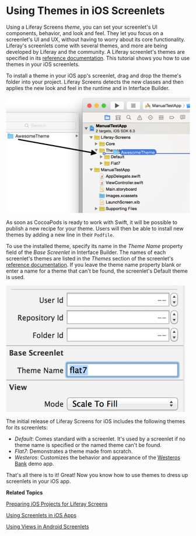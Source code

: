 # Using Themes in iOS Screenlets [](id=using-themes-in-ios-screenlets)

Using a Liferay Screens *theme*, you can set your screenlet's UI components,
behavior, and look and feel. They let you focus on a screenlet's UI and UX,
without having to worry about its core functionality. Liferay's screenlets come
with several themes, and more are being developed by Liferay and the community.
A Liferay screenlet's themes are specified in its
[reference documentation](/develop/reference/-/knowledge_base/6-2/screenlets-in-liferay-screens-for-ios).
This tutorial shows you how to use themes in your iOS screenlets. 

To install a theme in your iOS app's screenlet, drag and drop the theme's folder
into your project. Liferay Screens detects the new classes and then applies the
new look and feel in the runtime and in Interface Builder. 

![Figure 1: To install a theme into an Xcode project, drag and drop the theme's folder into it.](../../images/screens-ios-xcode-install-theme.png)

As soon as CocoaPods is ready to work with Swift, it will be possible to publish
a new recipe for your theme. Users will then be able to install new themes by
adding a new line in their `Podfile`. 

To use the installed theme, specify its name in the *Theme Name* property field
of the *Base Screenlet* in Interface Builder. The names of each screenlet's
themes are listed in the *Themes* section of the screenlet's
[reference documentation](/develop/reference/-/knowledge_base/6-2/screenlets-in-liferay-screens-for-ios). 
If you leave the theme name property blank or enter a name for a theme that
can't be found, the screenlet's Default theme is used. 

![Figure 2: In Interface Builder, you specify a screenlet's theme by entering its name in the *Theme Name* field; this sets the screenlet's `themeName` property.](../../images/screens-ios-themes-property.png)

The initial release of Liferay Screens for iOS includes the following themes for
its screenlets: 

- *Default*: Comes standard with a screenlet. It's used by a screenlet if no
  theme name is specified or the named theme can't be found.
- *Flat7*: Demonstrates a theme made from scratch. 
- *Westeros*: Customizes the behavior and appearance of the
  [Westeros Bank](https://github.com/liferay/liferay-screens/tree/master/ios/Samples/WesterosBank) 
  demo app.

That's all there is to it! Great! Now you know how to use themes to dress up 
screenlets in your iOS app.

<!-- We can use this once we make the theme creation tutorial available. Jim 
This opens up a world of possibilities--like writing your own themes.
--> 

**Related Topics**

[Preparing iOS Projects for Liferay Screens](/tutorials/-/knowledge_base/6-2/preparing-ios-projects-for-liferay-screens)

[Using Screenlets in iOS Apps](/tutorials/-/knowledge_base/6-2/using-screenlets-ios-apps)

[Using Views in Android Screenlets](/tutorials/-/knowledge_base/6-2/using-views-in-android-screenlets)
